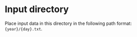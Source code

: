 # Input directory

Place input data in this directory in the following path format: `{year}/{day}.txt`.